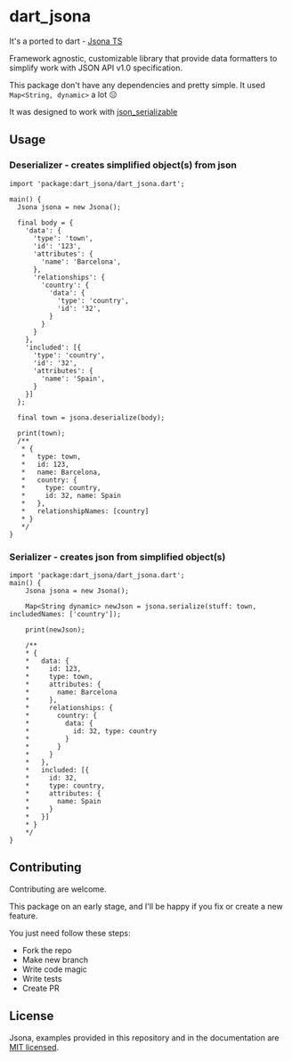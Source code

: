 # dart_jsona

It's a ported to dart - [Jsona TS](https://github.com/olosegres/jsona)

Framework agnostic, customizable library that provide data formatters to simplify work with JSON API v1.0 specification.

This package don't have any dependencies and pretty simple. It used `Map<String, dynamic>` a lot 😑

It was designed to work with [json_serializable](https://pub.dartlang.org/packages/json_serializable)

## Usage

### Deserializer - creates simplified object(s) from json

```
import 'package:dart_jsona/dart_jsona.dart';

main() {
  Jsona jsona = new Jsona();

  final body = {
    'data': {
      'type': 'town',
      'id': '123',
      'attributes': {
        'name': 'Barcelona',
      },
      'relationships': {
        'country': {
          'data': {
            'type': 'country',
            'id': '32',
          }
        }
      }
    },
    'included': [{
      'type': 'country',
      'id': '32',
      'attributes': {
        'name': 'Spain',
      }
    }]
  };

  final town = jsona.deserialize(body);

  print(town);
  /**
   * {
   *   type: town,
   *   id: 123,
   *   name: Barcelona,
   *   country: {
   *     type: country,
   *     id: 32, name: Spain
   *   },
   *   relationshipNames: [country]
   * }
   */
}
```

### Serializer - creates json from simplified object(s)
```
import 'package:dart_jsona/dart_jsona.dart';
main() {
    Jsona jsona = new Jsona();

    Map<String dynamic> newJson = jsona.serialize(stuff: town, includedNames: ['country']);

    print(newJson);

    /**
    * {
    *   data: {
    *     id: 123,
    *     type: town,
    *     attributes: {
    *       name: Barcelona
    *     },
    *     relationships: {
    *       country: {
    *         data: {
    *           id: 32, type: country
    *         }
    *       }
    *     }
    *   },
    *   included: [{
    *     id: 32,
    *     type: country,
    *     attributes: {
    *       name: Spain
    *     }
    *   }]
    * }
    */
}
```

## Contributing

Contributing are welcome.

This package on an early stage, and I'll be happy if you fix or create a new feature.

You just need follow these steps:
- Fork the repo
- Make new branch
- Write code magic
- Write tests
- Create PR

## License
Jsona, examples provided in this repository and in the documentation are [MIT licensed](./LICENSE).
